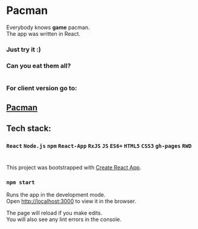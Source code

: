 # Pacman

Everybody knows **game** pacman.<br>
The app was written in React.

### Just try it :)

### Can you eat them all?

# 

### For client version go to:
## [Pacman](https://arturdziadosz.github.io/pacman/)

## Tech stack:
### `React` `Node.js` `npm` `React-App` `RxJS` `JS` `ES6+` `HTML5` `CSS3` `gh-pages` `RWD` 

#

This project was bootstrapped with [Create React App](https://github.com/facebook/create-react-app).

### `npm start`

Runs the app in the development mode.<br />
Open [http://localhost:3000](http://localhost:3000) to view it in the browser.

The page will reload if you make edits.<br />
You will also see any lint errors in the console.
